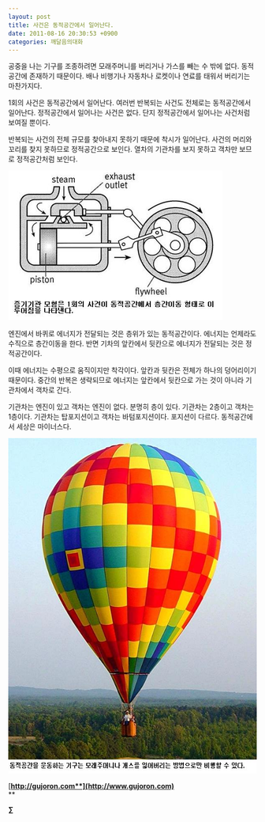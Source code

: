 ```yaml
---
layout: post
title: 사건은 동적공간에서 일어난다.
date: 2011-08-16 20:30:53 +0900
categories: 깨달음의대화
---
```

공중을 나는 기구를 조종하려면 모래주머니를 버리거나 가스를 빼는 수 밖에 없다. 동적공간에 존재하기 때문이다. 배나 비행기나 자동차나 로켓이나 연료를 태워서 버리기는 마찬가지다. 

1회의 사건은 동적공간에서 일어난다. 여러번 반복되는 사건도 전체로는 동적공간에서 일어난다. 정적공간에서 일어나는 사건은 없다. 단지 정적공간에서 일어나는 사건처럼 보여질 뿐이다. 

반복되는 사건의 전체 규모를 찾아내지 못하기 때문에 착시가 일어난다. 사건의 머리와 꼬리를 찾지 못하므로 정적공간으로 보인다. 열차의 기관차를 보지 못하고 객차만 보므로 정적공간처럼 보인다. 



[ <img alt="70.JPG" src="files/attach/images/198/516/187/70.JPG" width="434" height="302" />](/files/attach/images/198/516/187/70.JPG)



엔진에서 바퀴로 에너지가 전달되는 것은 층위가 있는 동적공간이다. 에너지는 언제라도 수직으로 층간이동을 한다. 반면 기차의 앞칸에서 뒷칸으로 에너지가 전달되는 것은 정적공간이다. 

이때 에너지는 수평으로 움직이지만 착각이다. 앞칸과 뒷칸은 전체가 하나의 덩어리이기 때문이다. 중간의 반복은 생략되므로 에너지는 앞칸에서 뒷칸으로 가는 것이 아니라 기관차에서 객차로 간다. 

기관차는 엔진이 있고 객차는 엔진이 없다. 분명히 층이 있다. 기관차는 2층이고 객차는 1층이다. 기관차는 탑포지션이고 객차는 바텀포지션이다. 포지션이 다르다. 동적공간에서 세상은 마이너스다. 



 <img alt="68.jpg" src="files/attach/images/198/516/187/68.jpg" width="599" height="678" />




  




[**http://gujoron.com**](http://www.gujoron.com)**  
** 

**∑**